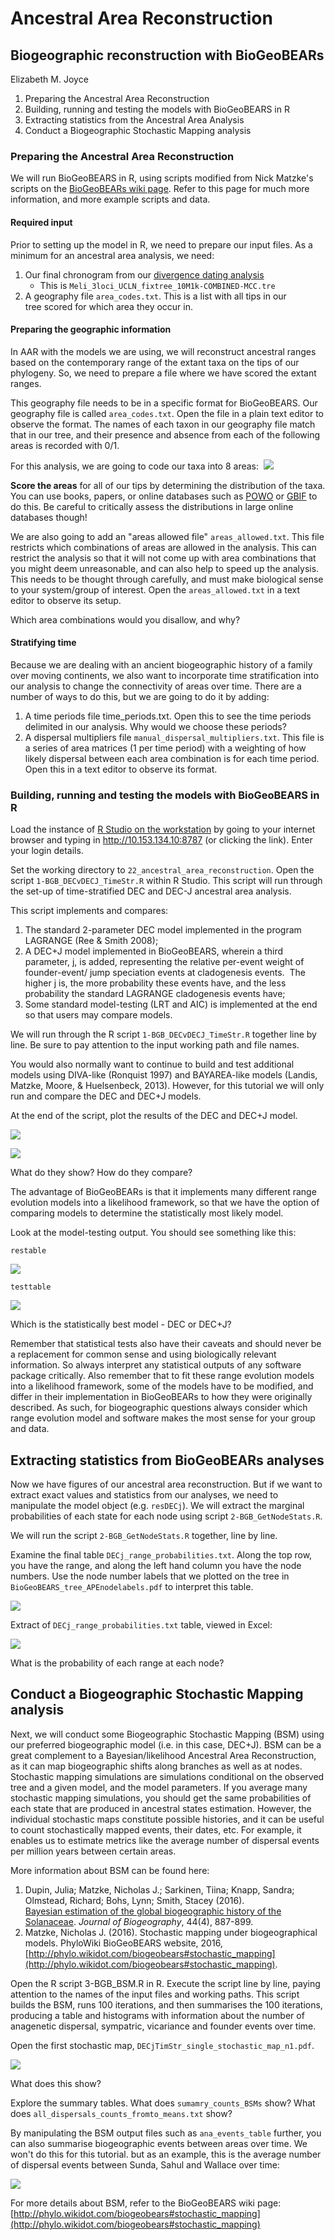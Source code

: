 # Ancestral Area Reconstruction
## Biogeographic reconstruction with BioGeoBEARs
Elizabeth M. Joyce 

1. Preparing the Ancestral Area Reconstruction
2. Building, running and testing the models with BioGeoBEARS in R
3. Extracting statistics from the Ancestral Area Analysis
4. Conduct a Biogeographic Stochastic Mapping analysis

### Preparing the Ancestral Area Reconstruction

We will run BioGeoBEARS in R, using scripts modified from Nick Matzke's scripts on the [BioGeoBEARs wiki page](http://phylo.wikidot.com/biogeobears). Refer to this page for much more information, and more example scripts and data.

#### Required input
Prior to setting up the model in R, we need to prepare our input files. As a minimum for an ancestral area analysis, we need:
1. Our final chronogram from our [divergence dating analysis](https://github.com/joyceem/MPEP_tutorials/blob/main/tutorials/DivergenceTimeEstimation_BEAST_TargetCapture.md)
	- This is `Meli_3loci_UCLN_fixtree_10M1k-COMBINED-MCC.tre`
2. A geography file `area_codes.txt`. This is a list with all tips in our tree scored for which area they occur in. 

#### Preparing the geographic information
In AAR with the models we are using, we will reconstruct ancestral ranges based on the contemporary range of the extant taxa on the tips of our phylogeny. So, we need to prepare a file where we have scored the extant ranges. 

This geography file needs to be in a specific format for BioGeoBEARS.  Our geography file is called `area_codes.txt`. Open the file in a plain text editor to observe the format. The names of each taxon in our geography file match that in our tree, and their presence and absence from each of the following areas is recorded with 0/1.

For this analysis, we are going to code our taxa into 8 areas:
 ![](https://lh7-rt.googleusercontent.com/docsz/AD_4nXdoc5pMAPIbGouHdfyDM7eom0oQLnvHavXorXl09V7nZ4bE5YgbmvNP3NugNKGjT3eo1WYHwBtUFgcmlp544q_EwHwvJxkxCYctjnY7EVgxl0b-rzlX6naTXKgzZffTJNgf2EGzIe2bnCP43vLl-zo0y0Ky?key=Nqw43J4UWJ1wNgJRDTzDDg)

**Score the areas** for all of our tips by determining the distribution of the taxa. You can use books, papers, or online databases such as [POWO](https://powo.science.kew.org/) or [GBIF](https://www.gbif.org/) to do this. Be careful to critically assess the distributions in large online databases though!

We are also going to add an "areas allowed file" `areas_allowed.txt`. This file restricts which combinations of areas are allowed in the analysis. This can restrict the analysis so that it will not come up with area combinations that you might deem unreasonable, and can also help to speed up the analysis. This needs to be thought through carefully, and must make biological sense to your system/group of interest. Open the `areas_allowed.txt` in a text editor to observe its setup.

Which area combinations would you disallow, and why?

#### Stratifying time
Because we are dealing with an ancient biogeographic history of a family over moving continents, we also want to incorporate time stratification into our analysis to change the connectivity of areas over time. There are a number of ways to do this, but we are going to do it by adding:
1. A time periods file time_periods.txt. Open this to see the time periods delimited in our analysis. Why would we choose these periods?
2. A dispersal multipliers file `manual_dispersal_multipliers.txt`. This file is a series of area matrices (1 per time period) with a weighting of how likely dispersal between each area combination is for each time period. Open this in a text editor to observe its format.

### Building, running and testing the models with BioGeoBEARS in R

Load the instance of [R Studio on the workstation](http://10.153.134.10:8787) by going to your internet browser and typing in http://10.153.134.10:8787 (or clicking the link). Enter your login details.

Set the working directory to  `22_ancestral_area_reconstruction`. 
Open the script `1-BGB_DECvDECJ_TimeStr.R` within R Studio. This script will run through the set-up of time-stratified DEC and DEC-J ancestral area analysis. 

This script implements and compares:
1. The standard 2-parameter DEC model implemented in the program LAGRANGE (Ree & Smith 2008); 
2. A DEC+J model implemented in BioGeoBEARS, wherein a third parameter, j, is added, representing the relative per-event weight of founder-event/ jump speciation events at cladogenesis events.  The higher j is, the more probability these events have, and the less probability the standard LAGRANGE cladogenesis events have; 
3. Some standard model-testing (LRT and AIC) is implemented at the end so that users may compare models. 

We will run through the R script `1-BGB_DECvDECJ_TimeStr.R` together line by line. Be sure to pay attention to the input working path and file names. 

You would also normally want to continue to build and test additional models using DIVA-like (Ronquist 1997) and BAYAREA-like models (Landis, Matzke, Moore, & Huelsenbeck, 2013). However, for this tutorial we will only run and compare the DEC and DEC+J models.

At the end of the script, plot the results of the DEC and DEC+J model. 

![](https://github.com/joyceem/MPEP_tutorials/blob/584cb5e001b7e29641fa1b8cd7282336a29f0222/tutorials/images/Pasted%20image%2020250228112904.png)

![](https://github.com/joyceem/MPEP_tutorials/blob/584cb5e001b7e29641fa1b8cd7282336a29f0222/tutorials/images/Pasted%20image%2020250228112956.png)

What do they show? How do they compare?

The advantage of BioGeoBEARs is that it implements many different range evolution models into a likelihood framework, so that we have the option of comparing models to determine the statistically most likely model. 

Look at the model-testing output. You should see something like this:

`restable`

![](https://github.com/joyceem/MPEP_tutorials/blob/584cb5e001b7e29641fa1b8cd7282336a29f0222/tutorials/images/Pasted%20image%2020250228124106.png)

`testtable`

![](https://github.com/joyceem/MPEP_tutorials/blob/584cb5e001b7e29641fa1b8cd7282336a29f0222/tutorials/images/Pasted%20image%2020250228124303.png)

Which is the statistically best model - DEC or DEC+J?

Remember that statistical tests also have their caveats and should never be a replacement for common sense and using biologically relevant information. So always interpret any statistical outputs of any software package critically. Also remember that to fit these range evolution models into a likelihood framework, some of the models have to be modified, and differ in their implementation in BioGeoBEARs to how they were originally described. As such, for biogeographic questions always consider which range evolution model and software makes the most sense for your group and data.

## Extracting statistics from BioGeoBEARs analyses

Now we have figures of our ancestral area reconstruction. But if we want to extract exact values and statistics from our analyses, we need to manipulate the model object (e.g. `resDECj`). We will extract the marginal probabilities of each state for each node using script `2-BGB_GetNodeStats.R`.

We will run the script `2-BGB_GetNodeStats.R` together, line by line.

Examine the final table `DECj_range_probabilities.txt`. Along the top row, you have the range, and along the left hand column you have the node numbers. Use the node number labels that we plotted on the tree in `BioGeoBEARS_tree_APEnodelabels.pdf` to interpret this table. 

![](https://github.com/joyceem/MPEP_tutorials/blob/584cb5e001b7e29641fa1b8cd7282336a29f0222/tutorials/images/Pasted%20image%2020250228131249.png)

Extract of `DECj_range_probabilities.txt` table, viewed in Excel:

![](https://github.com/joyceem/MPEP_tutorials/blob/584cb5e001b7e29641fa1b8cd7282336a29f0222/tutorials/images/Pasted%20image%2020250228131444.png)

What is the probability of each range at each node?

## Conduct a Biogeographic Stochastic Mapping analysis

Next, we will conduct some Biogeographic Stochastic Mapping (BSM) using our preferred biogeographic model (i.e. in this case, DEC+J). BSM can be a great complement to a Bayesian/likelihood Ancestral Area Reconstruction, as it can map biogeographic shifts along branches as well as at nodes. Stochastic mapping simulations are simulations conditional on the observed tree and a given model, and the model parameters. If you average many stochastic mapping simulations, you should get the same probabilities of each state that are produced in ancestral states estimation. However, the individual stochastic maps constitute possible histories, and it can be useful to count stochastically mapped events, their dates, etc. For example, it enables us to estimate metrics like the average number of dispersal events per million years between certain areas.

More information about BSM can be found here:
1. Dupin, Julia; Matzke, Nicholas J.; Sarkinen, Tiina; Knapp, Sandra; Olmstead, Richard; Bohs, Lynn; Smith, Stacey (2016).  
[Bayesian estimation of the global biogeographic history of the Solanaceae](http://dx.doi.org/10.1111/jbi.12898). _Journal of Biogeography_, 44(4), 887-899. 
1. Matzke, Nicholas J. (2016). Stochastic mapping under biogeographical models. PhyloWiki BioGeoBEARS website, 2016,  
[http://phylo.wikidot.com/biogeobears#stochastic_mapping](http://phylo.wikidot.com/biogeobears#stochastic_mapping).

Open the R script 3-BGB_BSM.R in R. Execute the script line by line, paying attention to the names of the input files and working paths. This script builds the BSM, runs 100 iterations, and then summarises the 100 iterations, producing a table and histograms with information about the number of anagenetic dispersal, sympatric, vicariance and founder events over time.

Open the first stochastic map, `DECjTimStr_single_stochastic_map_n1.pdf`. 

![](https://github.com/joyceem/MPEP_tutorials/blob/584cb5e001b7e29641fa1b8cd7282336a29f0222/tutorials/images/Pasted%20image%2020250228182437.png)

What does this show?

Explore the summary tables. What does `sumamry_counts_BSMs` show? What does `all_dispersals_counts_fromto_means.txt` show?

By manipulating the BSM output files such as `ana_events_table` further, you can also summarise biogeographic events between areas over time. We won't do this for this tutorial. but as an example, this is the average number of dispersal events between Sunda, Sahul and Wallace over time:

![](https://lh7-rt.googleusercontent.com/docsz/AD_4nXdjLibLfKDHWqGQVbnQpxoj6JePMwHxAqR9f8liAVKY9H2qAVgQWoordFmGfVzf75t2wyfPIHTd-MvI7uHUtdg4M_7GS5PIiO_QN87Qi3aXd9n3A0jk43dXwqMc4v0_86pV7tAlj3hcHqwW_AWUkJczR_I?key=Nqw43J4UWJ1wNgJRDTzDDg)


For more details about BSM, refer to the BioGeoBEARS wiki page: [http://phylo.wikidot.com/biogeobears#stochastic_mapping](http://phylo.wikidot.com/biogeobears#stochastic_mapping)
